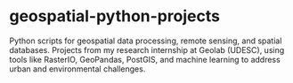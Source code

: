 # geospatial-python-projects
Python scripts for geospatial data processing, remote sensing, and spatial databases. Projects from my research internship at Geolab (UDESC), using tools like RasterIO, GeoPandas, PostGIS, and machine learning to address urban and environmental challenges.

